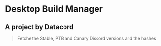 # Desktop Build Manager

## A project by Datacord

> Fetche the Stable, PTB and Canary Discord versions and the hashes
